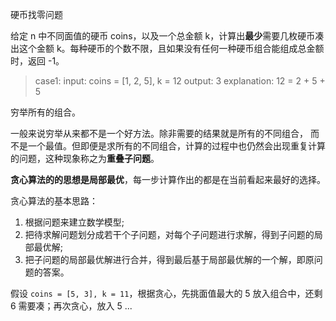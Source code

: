 
硬币找零问题

给定 n 中不同面值的硬币 coins，以及一个总金额 k，计算出**最少**需要几枚硬币凑出这个金额 k。每种硬币的个数不限，且如果没有任何一种硬币组合能组成总金额时，返回 -1。

> case1:
> input: coins = [1, 2, 5], k = 12
> output: 3
> explanation: 12 = 2 + 5 + 5

穷举所有的组合。

一般来说穷举从来都不是一个好方法。除非需要的结果就是所有的不同组合， 而不是一个最值。但即便是求所有的不同组合，计算的过程中也仍然会出现重复计算的问题，这种现象称之为**重叠子问题**。

**贪心算法的的思想是局部最优**，每一步计算作出的都是在当前看起来最好的选择。

贪心算法的基本思路：
1. 根据问题来建立数学模型;
2. 把待求解问题划分成若干个子问题，对每个子问题进行求解，得到子问题的局部最优解;
3. 把子问题的局部最优解进行合并，得到最后基于局部最优解的一个解，即原问题的答案。

假设 `coins = [5, 3], k = 11`，根据贪心，先挑面值最大的 5 放入组合中，还剩 6 需要凑；再次贪心，放入 5 ...



